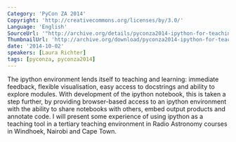 ```yaml
---
Category: 'PyCon ZA 2014'
Copyright: 'http://creativecommons.org/licenses/by/3.0/'
Language: 'English'
SourceUrl: '"http://archive.org/details/pyconza2014-ipython-for-teaching-and-learning"'
ThumbnailUrl: 'http://archive.org/download/pyconza2014-ipython-for-teaching-and-learning/pyconza2014-ipython-for-teaching-and-learning.thumbs/3%20B%20Ipython%20as%20a%20tool%20for%20teaching%20and%20learning-_000090.jpg'
date: '2014-10-02'
speakers: [Laura Richter]
tags: [pyconza, pyconza2014]
---
```

The ipython environment lends itself to teaching and learning: immediate feedback, flexible visualisation, easy access to docstrings and ability to explore modules.
With development of the ipython notebook, this is taken a step further, by providing browser-based access to an ipython environment with the ability to share notebooks with others, embed output products and annotate code.
I will present some experience of using ipython as a teaching tool in a tertiary teaching environment in Radio Astronomy courses in Windhoek, Nairobi and Cape Town.